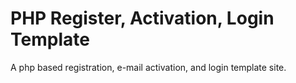 PHP Register, Activation, Login Template
=======================

A php based registration, e-mail activation, and login template site. 

